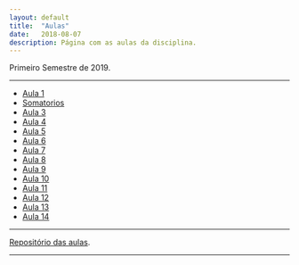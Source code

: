 ```yaml
---
layout: default
title:  "Aulas"
date:   2018-08-07
description: Página com as aulas da disciplina.
---
```


<p class="intro">Primeiro Semestre de 2019.</p>

---

* [Aula 1][aula1] 
* [Somatorios][aula2] 
* [Aula 3][aula3]
* [Aula 4][aula4]
* [Aula 5][aula5]
* [Aula 6][aula6]
* [Aula 7][aula7]
* [Aula 8][aula8]
* [Aula 9][aula9]
* [Aula 10][aula10]
* [Aula 11][aula11]
* [Aula 12][aula12]
* [Aula 13][aula13]
* [Aula 14][aula14]

---

[Repositório das aulas][maf105-gh].

---

[maf105-gh]:https://github.com/maf105
[aula1]:    https://raw.githack.com/maf105/maf105.github.io/master/Aulas_MAF105/Aula1/Aula1.pdf
[aula2]:    https://raw.githack.com/maf105/maf105.github.io/master/Aulas_MAF105/Aula2/Aula2.pdf
[aula3]:    https://raw.githack.com/maf105/maf105.github.io/master/Aulas_MAF105/Aula3/Aula3.pdf
[aula4]:    https://raw.githack.com/maf105/maf105.github.io/master/Aulas_MAF105/Aula4/Aula4.pdf
[aula5]:    https://raw.githack.com/maf105/maf105.github.io/master/Aulas_MAF105/Aula5/Aula5.pdf
[aula6]:    https://raw.githack.com/maf105/maf105.github.io/master/Aulas_MAF105/Aula6/Aula6.pdf
[aula7]:    https://raw.githack.com/maf105/maf105.github.io/master/Aulas_MAF105/Aula7/Aula7.pdf
[aula8]:    https://raw.githack.com/maf105/maf105.github.io/master/Aulas_MAF105/Aula8/Aula8.pdf
[aula9]:    https://raw.githack.com/maf105/maf105.github.io/master/Aulas_MAF105/Aula9/Aula9.pdf
[aula10]:   https://raw.githack.com/maf105/maf105.github.io/master/Aulas_MAF105/Aula10/Aula10.pdf
[aula11]:   https://raw.githack.com/maf105/maf105.github.io/master/Aulas_MAF105/Aula11/Aula11.pdf
[aula12]:   https://raw.githack.com/maf105/maf105.github.io/master/Aulas_MAF105/Aula12/Aula12.pdf
[aula13]:   https://raw.githack.com/maf105/maf105.github.io/master/Aulas_MAF105/Aula13/Aula13.pdf
[aula14]:   https://raw.githack.com/maf105/maf105.github.io/master/Aulas_MAF105/Aula14/qui_quad.pdf